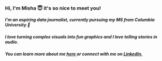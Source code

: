 ### Hi, I'm Misha 😇 it's so nice to meet you! 
##### I'm an aspiring data journalist, currently pursuing my MS from Columbia University 💙 
##### I love turning complex visuals into fun graphics and I love telling stories in audio. 
##### You can learn more about me <a href="https://mishavaid7.github.io/"> here </a> or connect with me on <a href="https://www.linkedin.com/in/mishavaid/"> LinkedIn. </a>

<!--
**mishavaid7/mishavaid7** is a ✨ _special_ ✨ repository because its `README.md` (this file) appears on your GitHub profile.

Here are some ideas to get you started:

- 🔭 I’m currently working on ...
- 🌱 I’m currently learning ...
- 👯 I’m looking to collaborate on ...
- 🤔 I’m looking for help with ...
- 💬 Ask me about ...
- 📫 How to reach me: ...
- 😄 Pronouns: ...
- ⚡ Fun fact: ...
-->
